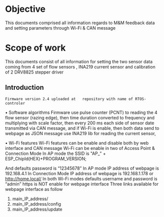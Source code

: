 # Objective

This documents comprised all information regards to M&M feedback data and setting parameters through Wi-Fi & CAN message 

# Scope of work

This documents consist of all information for setting  the two sensor data coming from   4 set of flow sensors ,  INA219 current sensor   and calibration of 2 DRV8825 stepper driver

## Introduction 
	Firmware version 2.4 uploaded at   repository with name of RTOS-controler


•	Software algorithms 
Firmware use pulse counter (PCNT) to reading the 4 flow sensor (razing edge), then time duration converted to frequency and multiplying with scale factor, then every 200 ms each side of sensor date transmitted via CAN message, and if Wi-Fi is enable, then both data send to webpage as JSON message 
use INA219 lib for reading the current sensor, 

•	Wi-Fi features 
Wi-Fi features can be enable and disable both by web interface and CAN message 
Wi-Fi can be enable in two of Access Point & Connection Mode 
In AP mode the SSID is 
"AP_" + ESP_ChipId(HEX)+PROGRAM_VERSION;

And defaults password is “12345678”
In AP mode IP address of webpage is 192.168.4.1
In Connection Mode IP address of webpage is 192.168.1.178 or http://home.local/
In both Wi-Fi modes defaults username and password is “admin”
https is NOT enable for webpage interface
Three links available for webpage interface as follow
1.	main_IP_address/
2.	main_IP_address/config
3.	main_IP_address/update
